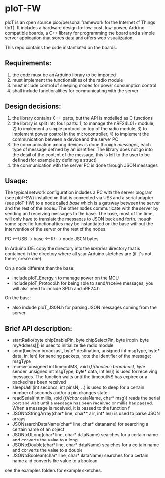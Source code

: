 pIoT-FW
=======


pIoT is an open source pico/personal framework for the Internet of Things (IoT).
It includes a hardware design for low-cost, low-power, Arduino compatible boards, a C++ library for programming the board and a simple server application that stores data and offers web visualization.


This repo contains the code instantiated on the boards.

Requirements:
-------------

1.  the code must be an Arduino library to be imported
2.  must implement the functionalities of the radio module
3.  must include control of sleeping modes for power consumption control
4.  shall include functionalities for communicating with the server


Design decisions:
-----------------

1.  the library contains C++ parts, but the API is modelled as C functions
2.  the library is split into four parts: 1) to manage the nRF24L01+ module, 2) to implement a simple protocol on top of the radio module, 3) to implement power control in the microcontroller, 4) to implement the communication between a device and the server PC
3.  the communication among devices is done through *messages*, each type of message defined by an identifier. The library does not go into the detail of the content of the message, this is left to the user to be defined (for example by defining a struct)
4.  the communication with the server PC is done through JSON messages

Usage:
------

The typical network configuration includes a PC with the server program (see pIoT-SW) installed on that is connected via USB and a serial adapter (see pIoT-HW) to a node called *base* which is a gateway between the server and the rest of the nodes. The other nodes communicate with the server by sending and receiving messages to the base. The base, most of the time, will only have to translate the messages to JSON back and forth, though some specific functionalities may be instantiated on the base without the intervention of the server or the rest of the nodes.

PC <--USB--> base <--RF--> node
     JSON           bytes

In Arduino IDE: copy the directory into the *libraries* directory that is contained in the directory where all your Arduino sketches are (if it's not there, create one).

On a node different than the base:

*  include pIoT_Energy.h to manage power on the MCU
*  include pIoT_Protocol.h for being able to send/receive messages, you will also need to include SPI.h and nRF24.h

On the base:

*  also include pIoT_JSON.h for parsing JSON messages coming from the server

Brief API description:
----------------------

*  startRadio(byte chipEnablePin, byte chipSelectPin, byte irqpin, byte myAddress[]) is used to initialize the radio module
*  send(boolean broadcast, byte* destination, unsigned int msgType, byte* data, int len) for sending packets, note the identifier of the message: msgType
*  receive(unsigned int timeoutMS, void (*f)(boolean broadcast, byte* sender, unsigned int msgType, byte* data, int len)) is used for receiving messages. The function waits until the timeoutMS has expired or a packed has been received
*  sleepUntil(int seconds, int pinsN, ...) is used to sleep for a certain number of seconds and/or a pin changes state
* readSerial(int millis, void (*f)(char* dataName, char* msg)) reads the serial port and wait until a message has been received or millis has passed. When a message is received, it is passed to the function f
* JSONtoStringArray(char* line, char** arr, int* len) is used to parse JSON arrays
* JSONsearchDataName(char* line, char* dataname) for searching a certain name of an object
* JSONtoULong(char* line, char* dataName) searches for a certain name and converts the value to a long
* JSONtoDouble(char* line, char* dataName) searches for a certain name and converts the value to a double
* JSONtoBoolean(char* line, char* dataName) searches for a certain name and converts the value to a boolean

see the examples folders for example sketches.
